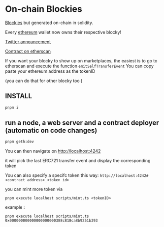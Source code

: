 # On-chain Blockies

[Blockies](https://github.com/ethereum/blockies) but generated on-chain in solidity.

Every [ethereum](https://ethereum.org) wallet now owns their respective blocky!

[Twitter announcement](https://twitter.com/wighawag/status/1588162036084547584)

[Contract on etherscan](https://etherscan.io/address/0x7e902c638db299307565062dc7cd0397431bcb11#writeContract)

If you want your blocky to show up on marketplaces, the easiest is to go to etherscan and execute the function `emitSelfTransferEvent`
You can copy paste your ethereum address as the tokenID

(you can do that for other blocky too )


## INSTALL

```bash
pnpm i
```

## run a node, a web server and a contract deployer (automatic on code changes)

```bash
pnpm geth:dev
```

You can then navigate on [http://localhost:4242](http://localhost:4242)

it will pick the last ERC721 transfer event and display the corresponding token

You can also specify a specifc token this way: `http://localhost:4242#<contract address>_<token id>`

you can mint more token via

```
pnpm execute localhost scripts/mint.ts <tokenID>
```

example :

```
pnpm execute localhost scripts/mint.ts 0x000000000000000000000388c818ca8b9251b393
```

